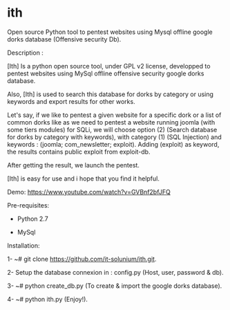 ith
===

Open source Python tool to pentest websites using Mysql offline google dorks database (Offensive security Db).

Description :

[Ith] Is a python open source tool, under GPL v2 license, developped to pentest websites using MySql offline offensive security google dorks database.

Also, [Ith] is used to search this database for dorks by category or using keywords and export results for other works.

Let's say, if we like to pentest a given website for a specific dork or a list of common dorks like as we need to pentest a website running joomla (with some tiers modules) for SQLi, we will choose option (2) (Search database for dorks by category with keywords), with category (1) (SQL Injection) and keywords : (joomla; com_newsletter; exploit).
Adding (exploit) as keyword, the results contains public exploit from exploit-db.

After getting the result, we launch the pentest.

[Ith] is easy for use and i hope that you find it helpful.

Demo:
https://www.youtube.com/watch?v=GVBnf2bfJFQ

Pre-requisites:

* Python 2.7

* MySql

Installation:

 1- ~# git clone https://github.com/it-solunium/ith.git.
 
 2- Setup the database connexion in : config.py (Host, user, password & db).
 
 3- ~# python create_db.py (To create & import the google dorks database).
 
 4- ~# python ith.py (Enjoy!).

